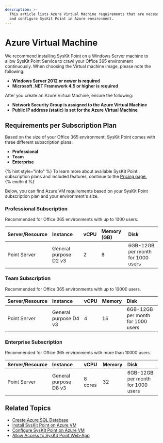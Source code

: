```yaml
---
description: >-
  This article lists Azure Virtual Machine requirements that are necessary to install
  and configure SysKit Point in Azure environment.
---
```


# Azure Virtual Machine

We recommend installing SysKit Point on a Windows Server machine to allow SysKit Point Service to crawl your Office 365 environment continuously. When choosing the Virtual machine image, please note the following:

* **Windows Server 2012 or newer is required** 
* **Microsoft .NET Framework 4.5 or higher is required**

After you create an Azure Virtual Machine, ensure the following:

* **Network Security Group is assigned to the Azure Virtual Machine**
* **Public IP address \(static\) is set for the Azure Virtual Machine** 

## Requirements per Subscription Plan

Based on the size of your Office 365 environment, SysKit Point comes with three different subscription plans:
* **Professional**
* **Team**
* **Enterprise**

{% hint style="info" %}
To learn more about available SysKit Point subscription plans and included features, continue to the [Pricing page.](https://www.syskit.com/products/point/pricing/)  
{% endhint %}

Below, you can find Azure VM requirements based on your SysKit Point subscription plan and your environment's size.

### Professional Subscription

Recommended for Office 365 environments with up to 1000 users.

| Server/Resource | Instance | vCPU | Memory (GB) | Disk |
| :--- | :--- | :--- | :--- | :--- |
| Point Server | General purpose D2 v3 | 2 | 8 | 6GB-12GB per month for 1000 users |

### Team Subscription

Recommended for Office 365 environments with up to 10000 users.

| Server/Resource | Instance | vCPU | Memory | Disk |
| :--- | :--- | :--- | :--- | :--- |
| Point Server | General purpose D4 v3 | 4 | 16 | 6GB-12GB per month for 1000 users |

### Enterprise Subscription

Recommended for Office 365 environments with more than 10000 users.

| Server/Resource | Instance | vCPU | Memory | Disk |
| :--- | :--- | :--- | :--- | :--- |
| Point Server | General purpose D8 v3 | 8 cores | 32 | 6GB-12GB per month for 1000 users |

## Related Topics

* [Create Azure SQL Database](create-azure-sql-database.md)
* [Install SysKit Point on Azure VM](../install-syskit-point-on-azure-vm.md) 
* [Configure SysKit Point on Azure VM](../configure-syskit-point-on-azure-vm.md)
* [Allow Access to SysKit Point Web-App](../allow-access-to-syskit-point-web-app.md)